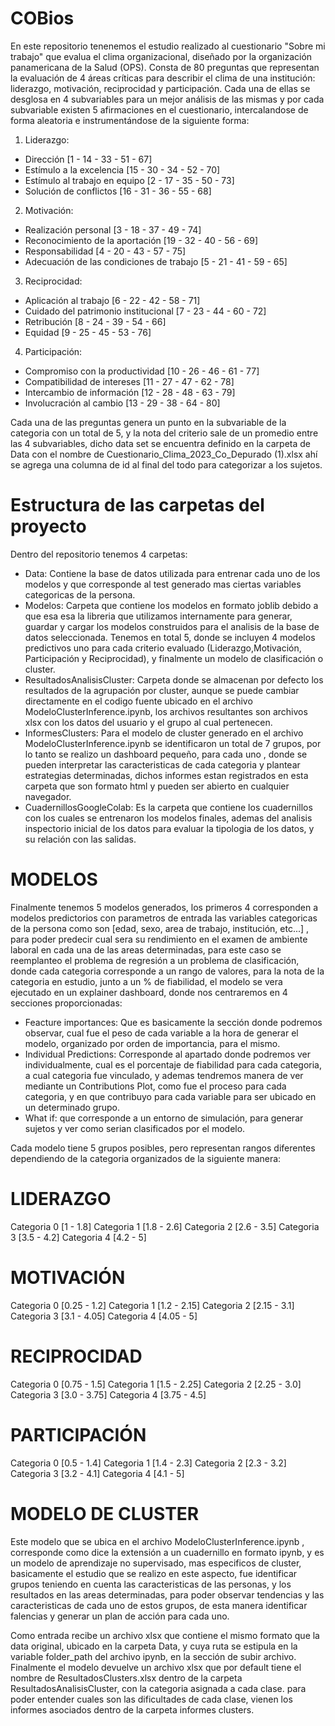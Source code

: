 # COBios
En este repositorio tenenemos el estudio realizado al cuestionario "Sobre mi trabajo" que evalua el clima organizacional, diseñado por la organización panamericana de la Salud (OPS). Consta de 80 preguntas que representan la evaluación de 4 áreas críticas para describir el clima de una institución: liderazgo, motivación, reciprocidad y participación. Cada una de ellas se desglosa en 4 subvariables para un mejor análisis de las mismas y por cada subvariable existen 5 afirmaciones en el cuestionario, intercalandose de forma aleatoria e instrumentándose de la siguiente forma:

1) Liderazgo:

- Dirección [1 - 14 - 33 - 51 - 67]
- Estímulo a la excelencia [15 - 30 - 34 - 52 - 70]
- Estímulo al trabajo en equipo [2 - 17 - 35 - 50 - 73]
- Solución de conflictos [16 - 31 - 36 - 55 - 68]

2) Motivación: 

- Realización personal [3 - 18 - 37 - 49 - 74]
- Reconocimiento de la aportación [19 - 32 - 40 - 56 - 69]
- Responsabilidad [4 - 20 - 43 - 57 - 75]
- Adecuación de las condiciones de trabajo [5 - 21 - 41 - 59 - 65]

3) Reciprocidad: 

- Aplicación al trabajo [6 - 22 - 42 - 58 - 71]
- Cuidado del patrimonio institucional [7 - 23 - 44 - 60 - 72]
- Retribución [8 - 24 - 39 - 54 - 66]
- Equidad [9 - 25 - 45 - 53 - 76]
4) Participación:
- Compromiso con la productividad [10 - 26 - 46 - 61 - 77]
- Compatibilidad de intereses [11 - 27 - 47 - 62 - 78]
- Intercambio de información  [12 - 28 - 48 - 63 - 79]
- Involucración al cambio [13 - 29 - 38 - 64 - 80]  

Cada una de las preguntas genera un punto en la subvariable de la categoria con un total de 5, y la nota del criterio sale de un promedio entre las 4 subvariables, dicho data set se encuentra definido en la carpeta de Data con el nombre de Cuestionario_Clima_2023_Co_Depurado (1).xlsx ahí se agrega una columna de id al final del todo para categorizar a los sujetos.

# Estructura de las carpetas del proyecto
Dentro del repositorio tenemos 4 carpetas:

- Data: Contiene la base de datos utilizada para entrenar cada uno de los modelos y que corresponde al test generado mas ciertas variables categoricas de la persona.
- Modelos: Carpeta que contiene los modelos en formato joblib debido a que esa esa la libreria que utilizamos internamente para generar, guardar y cargar los modelos construidos para el analisis de la base de datos seleccionada. Tenemos en total 5, donde se incluyen 4 modelos predictivos uno para cada criterio evaluado (Liderazgo,Motivación, Participación y Reciprocidad), y finalmente un modelo de clasificación o cluster.
- ResultadosAnalisisCluster: Carpeta donde se almacenan por defecto los resultados de la agrupación por cluster, aunque se puede cambiar directamente en el codigo fuente ubicado en el archivo ModeloClusterInference.ipynb, los archivos resultantes son archivos xlsx con los datos del usuario y el grupo al cual pertenecen.
- InformesClusters: Para el modelo de cluster generado en el archivo ModeloClusterInference.ipynb se identificaron un total de 7 grupos, por lo tanto se realizo un dashboard pequeño, para cada uno , donde se pueden interpretar las caracteristicas de cada categoria y plantear estrategias determinadas, dichos informes estan registrados en esta carpeta que son formato html y pueden ser abierto en cualquier navegador.
-  CuadernillosGoogleColab: Es la carpeta que contiene los cuadernillos con los cuales se entrenaron los modelos finales, ademas del analisis inspectorio inicial de los datos para evaluar la tipologia de los datos, y su relación con las salidas.

# MODELOS
Finalmente tenemos 5 modelos generados, los primeros 4 corresponden a modelos predictorios con parametros de entrada las variables categoricas de la persona como son [edad, sexo, area de trabajo, institución, etc...] , para poder predecir cual sera su rendimiento en el examen de ambiente laboral en cada una de las areas determinadas, para este caso se reemplanteo el problema de regresión a un problema de clasificación, donde cada categoria corresponde a un rango de valores, para la nota de la categoria en estudio, junto a un % de fiabilidad, el modelo se vera ejecutado en un explainer dashboard, donde nos centraremos en 4 secciones proporcionadas:
- Feacture importances: Que es basicamente la sección donde podremos observar, cual fue el peso de cada variable a la hora de generar el modelo, organizado por orden de importancia, para el mismo.
- Individual Predictions: Corresponde al apartado donde podremos ver individualmente, cual es el porcentaje de fiabilidad para cada categoria, a cual categoria fue vinculado, y ademas tendremos manera de ver mediante un Contributions Plot, como fue el proceso para cada categoria, y en que contribuyo para cada variable para ser ubicado en un determinado grupo.
- What if: que corresponde a un entorno de simulación, para generar sujetos y ver como serian clasificados por el modelo.

Cada modelo tiene 5 grupos posibles, pero representan rangos diferentes dependiendo de la categoria organizados de la siguiente manera:

# LIDERAZGO
Categoria 0 [1 - 1.8]
Categoria 1 [1.8 - 2.6]
Categoria 2 [2.6 - 3.5]
Categoria 3 [3.5 - 4.2]
Categoria 4 [4.2 - 5]

# MOTIVACIÓN
Categoria 0 [0.25 - 1.2]
Categoria 1 [1.2 - 2.15]
Categoria 2 [2.15 - 3.1]
Categoria 3 [3.1 - 4.05]
Categoria 4 [4.05 - 5]

# RECIPROCIDAD
Categoria 0 [0.75 - 1.5]
Categoria 1 [1.5 - 2.25]
Categoria 2 [2.25 - 3.0]
Categoria 3 [3.0 - 3.75]
Categoria 4 [3.75 - 4.5]

# PARTICIPACIÓN
Categoria 0 [0.5 - 1.4]
Categoria 1 [1.4 - 2.3]
Categoria 2 [2.3 - 3.2]
Categoria 3 [3.2 - 4.1]
Categoria 4 [4.1 - 5]

# MODELO DE CLUSTER
Este modelo que se ubica en el archivo ModeloClusterInference.ipynb , corresponde como dice la extensión a un cuadernillo en formato ipynb, y es un modelo de aprendizaje no supervisado, mas especificos de cluster, basicamente el estudio que se realizo en este aspecto, fue identificar grupos teniendo en cuenta las caracteristicas de las personas, y los resultados en las areas determinadas, para poder observar tendencias y las caracteristicas de cada uno de estos grupos, de esta manera identificar falencias y generar un plan de acción para cada uno.

Como entrada recibe un archivo xlsx que contiene el mismo formato que la data original, ubicado en la carpeta Data, y cuya ruta se estipula en la variable folder_path del archivo ipynb, en la sección de subir archivo. Finalmente el modelo devuelve un archivo xlsx que por default tiene el nombre de  ResultadosClusters.xlsx dentro de la carpeta ResultadosAnalisisCluster, con la categoria asignada a cada clase. para poder entender cuales son las dificultades de cada clase, vienen los informes asociados dentro de la carpeta informes clusters.

